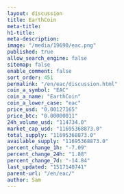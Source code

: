 ```yaml
---
layout: discussion
title: EarthCoin
meta-title: 
h1-title: 
meta-description: 
image: "/media/19690/eac.png"
published: true
allow_search_engine: false
sitemap: false
enable_comment: false
sort_order: 451
permalink: "/en/eac/discussion.html"
coin_a_symbol: "EAC"
coin_a_name: "EarthCoin"
coin_a_lower_case: "eac"
price_usd: "0.00127165"
price_btc: "0.00000011"
24h_volume_usd: "114734.0"
market_cap_usd: "11695368873.0"
total_supply: "11695368873.0"
available_supply: "11695368873.0"
percent_change_1h: "-7.09"
percent_change_24h: "1.88"
percent_change_7d: "-14.84"
last_updated: "1517140741"
parent-url: "/en/eac/"
author: Sam
---
```


